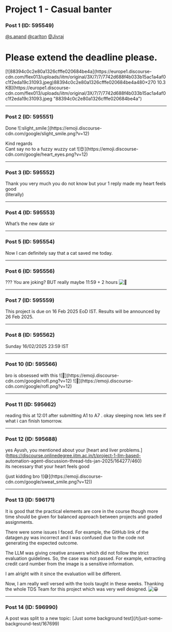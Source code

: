 # Project 1 - Casual banter

### Post 1 (ID: 595549)

[@s.anand](/u/s.anand) [@carlton](/u/carlton) [@Jivraj](/u/jivraj)

# Please extend the deadline please.

[![88394c0c2e80a1326cfffe020684be4a](https://europe1.discourse-
cdn.com/flex013/uploads/iitm/original/3X/7/7/7742d688f4b033b15ac1a4af0c1f2eda19c31093.jpeg)88394c0c2e80a1326cfffe020684be4a480×270
10.3 KB](https://europe1.discourse-
cdn.com/flex013/uploads/iitm/original/3X/7/7/7742d688f4b033b15ac1a4af0c1f2eda19c31093.jpeg
"88394c0c2e80a1326cfffe020684be4a")


---

### Post 2 (ID: 595551)

Done ![:slight_smile:](https://emoji.discourse-
cdn.com/google/slight_smile.png?v=12)

Kind regards  
Cant say no to a fuzzy wuzzy cat ![:heart_eyes:](https://emoji.discourse-
cdn.com/google/heart_eyes.png?v=12)


---

### Post 3 (ID: 595552)

Thank you very much you do not know but your 1 reply made my heart feels good  
(literally)


---

### Post 4 (ID: 595553)

What’s the new date sir


---

### Post 5 (ID: 595554)

Now I can definitely say that a cat saved me today.


---

### Post 6 (ID: 595556)

??? You are joking? BUT really maybe 11:59 + 2 hours
![:thinking:](https://emoji.discourse-cdn.com/google/thinking.png?v=12)


---

### Post 7 (ID: 595559)

This project is due on 16 Feb 2025 EoD IST. Results will be announced by 26
Feb 2025.


---

### Post 8 (ID: 595562)

Sunday 16/02/2025 23:59 IST


---

### Post 10 (ID: 595566)

bro is obsessed with this ![:rofl:](https://emoji.discourse-
cdn.com/google/rofl.png?v=12) ![:rofl:](https://emoji.discourse-
cdn.com/google/rofl.png?v=12)


---

### Post 11 (ID: 595662)

reading this at 12:01 after submitting A1 to A7 . okay sleeping now. lets see
if what i can finish tomorrow.


---

### Post 12 (ID: 595688)

yes Ayush, you mentioned about your [heart and liver
problems.](https://discourse.onlinedegree.iitm.ac.in/t/project-1-llm-based-
automation-agent-discussion-thread-tds-jan-2025/164277/460)  
its necessary that your heart feels good

(just kidding bro ![:sweat_smile:](https://emoji.discourse-
cdn.com/google/sweat_smile.png?v=12))


---

### Post 13 (ID: 596171)

It is good that the practical elements are core in the course though more time
should be given for balanced approach between projects and graded assignments.

There were some issues I faced. For example, the GitHub link of the datagen.py
was incorrect and I was confused due to the code not generating the expected
outcome.

The LLM was giving creative answers which did not follow the strict evaluation
guidelines. So, the case was not passed. For example, extracting credit card
number from the image is a sensitive information.

I am alright with it since the evaluation will be different.

Now, I am really well versed with the tools taught in these weeks. Thanking
the whole TDS Team for this project which was very well designed.
![:grinning:](https://emoji.discourse-cdn.com/google/grinning.png?v=12)


---

### Post 14 (ID: 596990)

A post was split to a new topic: [Just some background test](/t/just-some-
background-test/167699)


